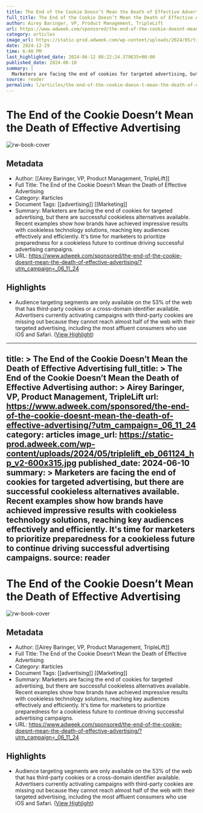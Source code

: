 ```yaml
---
title: The End of the Cookie Doesn’t Mean the Death of Effective Advertising
full_title: The End of the Cookie Doesn’t Mean the Death of Effective Advertising
author: Airey Baringer, VP, Product Management, TripleLift
url: https://www.adweek.com/sponsored/the-end-of-the-cookie-doesnt-mean-the-death-of-effective-advertising/?utm_campaign=_06_11_24
category: articles
image_url: https://static-prod.adweek.com/wp-content/uploads/2024/05/triplelift_eb_061124_hp_v2-600x315.jpg
date: 2024-12-29
time: 6:40 PM
last_highlighted_date: 2024-06-12 08:22:24.379635+00:00
published_date: 2024-06-10
summary: |
  Marketers are facing the end of cookies for targeted advertising, but there are successful cookieless alternatives available. Recent examples show how brands have achieved impressive results with cookieless technology solutions, reaching key audiences effectively and efficiently. It's time for marketers to prioritize preparedness for a cookieless future to continue driving successful advertising campaigns.
source: reader
permalink: l/articles/the-end-of-the-cookie-doesn-t-mean-the-death-of-effective-advertising
---
```

# The End of the Cookie Doesn’t Mean the Death of Effective Advertising

![rw-book-cover](https://static-prod.adweek.com/wp-content/uploads/2024/05/triplelift_eb_061124_hp_v2-600x315.jpg)

## Metadata
- Author: [[Airey Baringer, VP, Product Management, TripleLift]]
- Full Title: The End of the Cookie Doesn’t Mean the Death of Effective Advertising
- Category: #articles
- Document Tags: [[advertising]] [[Marketing]] 
- Summary: Marketers are facing the end of cookies for targeted advertising, but there are successful cookieless alternatives available. Recent examples show how brands have achieved impressive results with cookieless technology solutions, reaching key audiences effectively and efficiently. It's time for marketers to prioritize preparedness for a cookieless future to continue driving successful advertising campaigns.
- URL: https://www.adweek.com/sponsored/the-end-of-the-cookie-doesnt-mean-the-death-of-effective-advertising/?utm_campaign=_06_11_24

## Highlights
- Audience targeting segments are only available on the 53% of the web that has third-party cookies or a cross-domain identifier available. Advertisers currently activating campaigns with third-party cookies are missing out because they cannot reach almost half of the web with their targeted advertising, including the most affluent consumers who use iOS and Safari. ([View Highlight](https://read.readwise.io/read/01j05rmzj4z7s5raej1k34rt5y))


---
title: >
  The End of the Cookie Doesn’t Mean the Death of Effective Advertising
full_title: >
  The End of the Cookie Doesn’t Mean the Death of Effective Advertising
author: >
  Airey Baringer, VP, Product Management, TripleLift
url: https://www.adweek.com/sponsored/the-end-of-the-cookie-doesnt-mean-the-death-of-effective-advertising/?utm_campaign=_06_11_24
category: articles
image_url: https://static-prod.adweek.com/wp-content/uploads/2024/05/triplelift_eb_061124_hp_v2-600x315.jpg
published_date: 2024-06-10
summary: >
  Marketers are facing the end of cookies for targeted advertising, but there are successful cookieless alternatives available. Recent examples show how brands have achieved impressive results with cookieless technology solutions, reaching key audiences effectively and efficiently. It's time for marketers to prioritize preparedness for a cookieless future to continue driving successful advertising campaigns.
source: reader
---
# The End of the Cookie Doesn’t Mean the Death of Effective Advertising

![rw-book-cover](https://static-prod.adweek.com/wp-content/uploads/2024/05/triplelift_eb_061124_hp_v2-600x315.jpg)

## Metadata
- Author: [[Airey Baringer, VP, Product Management, TripleLift]]
- Full Title: The End of the Cookie Doesn’t Mean the Death of Effective Advertising
- Category: #articles
- Document Tags: [[advertising]] [[Marketing]] 
- Summary: Marketers are facing the end of cookies for targeted advertising, but there are successful cookieless alternatives available. Recent examples show how brands have achieved impressive results with cookieless technology solutions, reaching key audiences effectively and efficiently. It's time for marketers to prioritize preparedness for a cookieless future to continue driving successful advertising campaigns.
- URL: https://www.adweek.com/sponsored/the-end-of-the-cookie-doesnt-mean-the-death-of-effective-advertising/?utm_campaign=_06_11_24

## Highlights
- Audience targeting segments are only available on the 53% of the web that has third-party cookies or a cross-domain identifier available. Advertisers currently activating campaigns with third-party cookies are missing out because they cannot reach almost half of the web with their targeted advertising, including the most affluent consumers who use iOS and Safari. ([View Highlight](https://read.readwise.io/read/01j05rmzj4z7s5raej1k34rt5y))


